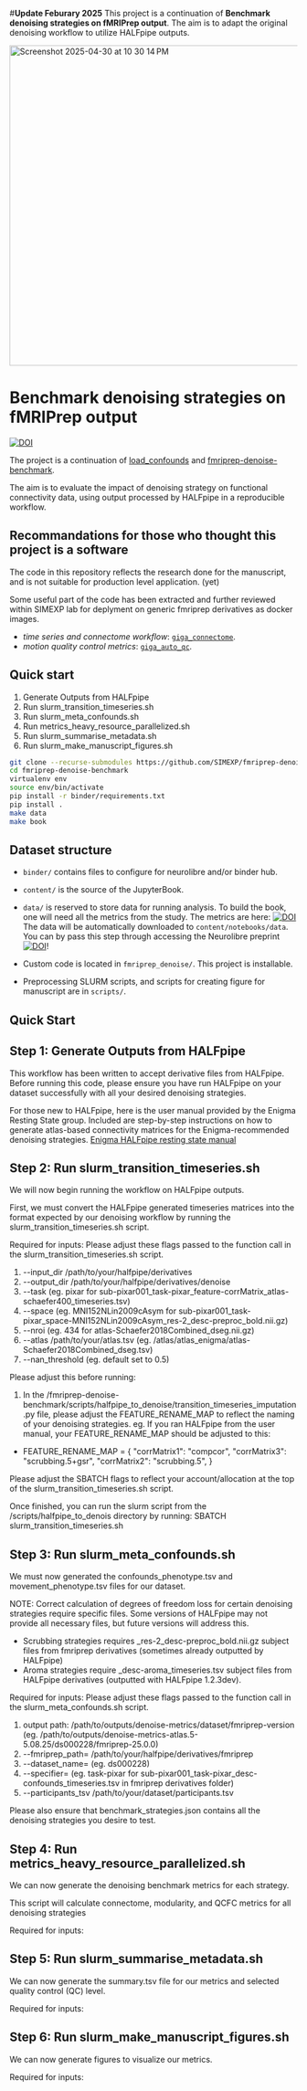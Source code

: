 #**Update Feburary 2025**
This project is a continuation of **Benchmark denoising strategies on fMRIPrep output**. 
The aim is to adapt the original denoising workflow to utilize HALFpipe outputs.

<img width="561" alt="Screenshot 2025-04-30 at 10 30 14 PM" src="https://github.com/user-attachments/assets/5a848bf7-c2ee-4395-ae5d-c13ef543c5e5" />



# Benchmark denoising strategies on fMRIPrep output

[![DOI](https://neurolibre.org/papers/10.55458/neurolibre.00012/status.svg)](https://doi.org/10.55458/neurolibre.00012)

The project is a continuation of [load_confounds](https://github.com/SIMEXP/load_confounds) and [fmriprep-denoise-benchmark](https://github.com/SIMEXP/fmriprep-denoise-benchmark).

The aim is to evaluate the impact of denoising strategy on functional connectivity data, using output processed by HALFpipe in a reproducible workflow.


## Recommandations for those who thought this project is a software

The code in this repository reflects the research done for the manuscript, and is not suitable for production level application. (yet)

Some useful part of the code has been extracted and further reviewed within SIMEXP lab for deplyment on generic fmriprep derivatives as docker images.

 - *time series and connectome workflow*: [`giga_connectome`](https://github.com/SIMEXP/giga_connectome).
 - *motion quality control metrics*: [`giga_auto_qc`](https://github.com/SIMEXP/giga_auto_qc).

## Quick start
1. Generate Outputs from HALFpipe
2. Run slurm_transition_timeseries.sh
3. Run slurm_meta_confounds.sh
4. Run metrics_heavy_resource_parallelized.sh
5. Run slurm_summarise_metadata.sh
6. Run slurm_make_manuscript_figures.sh

   
```bash
git clone --recurse-submodules https://github.com/SIMEXP/fmriprep-denoise-benchmark.git
cd fmriprep-denoise-benchmark
virtualenv env
source env/bin/activate
pip install -r binder/requirements.txt
pip install .
make data
make book
```

## Dataset structure

- `binder/` contains files to configure for neurolibre and/or binder hub.

- `content/` is the source of the JupyterBook.

- `data/` is reserved to store data for running analysis.
  To build the book, one will need all the metrics from the study.
  The metrics are here:
  [![DOI](https://zenodo.org/badge/DOI/10.5281/zenodo.7764979.svg)](https://doi.org/10.5281/zenodo.7764979)
  The data will be automatically downloaded to `content/notebooks/data`.
  You can by pass this step through accessing the Neurolibre preprint [![DOI](https://neurolibre.org/papers/10.55458/neurolibre.00012/status.svg)](https://doi.org/10.55458/neurolibre.00012)!

- Custom code is located in `fmriprep_denoise/`. This project is installable.

- Preprocessing SLURM scripts, and scripts for creating figure for manuscript are in `scripts/`.

## Quick Start
## Step 1: Generate Outputs from HALFpipe

This workflow has been written to accept derivative files from HALFpipe. Before running this code, please ensure you have run HALFpipe on your dataset successfully with all your desired denoising strategies. 

For those new to HALFpipe, here is the user manual provided by the Enigma Resting State group. Included are step-by-step instructions on how to generate atlas-based connectivity matrices for the Enigma-recommended denoising strategies. [Enigma HALFpipe resting state manual](https://docs.google.com/document/d/1yVVlco4DYr3PwF5L74A5bJB2ivTMwjOV/edit?usp=sharing&ouid=105893466143665916946&rtpof=true&sd=true)


## Step 2: Run slurm_transition_timeseries.sh

We will now begin running the workflow on HALFpipe outputs. 

First, we must convert the HALFpipe generated timeseries matrices into the format expected by our denoising workflow by running the slurm_transition_timeseries.sh script. 

Required for inputs: Please adjust these flags passed to the function call in the slurm_transition_timeseries.sh script. 
1. --input_dir  /path/to/your/halfpipe/derivatives
2. --output_dir /path/to/your/halfpipe/derivatives/denoise
3. --task <place name of your task here> (eg. pixar for sub-pixar001_task-pixar_feature-corrMatrix_atlas-schaefer400_timeseries.tsv)
4. --space <place name of your template space> (eg. MNI152NLin2009cAsym for sub-pixar001_task-pixar_space-MNI152NLin2009cAsym_res-2_desc-preproc_bold.nii.gz)
5. --nroi <place number of ROIs in your atlas> (eg. 434 for atlas-Schaefer2018Combined_dseg.nii.gz)
6. --atlas /path/to/your/atlas.tsv (eg. /atlas/atlas_enigma/atlas-Schaefer2018Combined_dseg.tsv)
7. --nan_threshold <place desired cut off threshold for excluding ROIs> (eg. default set to 0.5)

Please adjust this before running:
1. In the /fmriprep-denoise-benchmark/scripts/halfpipe_to_denoise/transition_timeseries_imputation.py file, please adjust the FEATURE_RENAME_MAP to reflect the naming of your denoising strategies.
eg. If you ran HALFpipe from the user manual, your FEATURE_RENAME_MAP should be adjusted to this:
- FEATURE_RENAME_MAP = {
    "corrMatrix1": "compcor",
    "corrMatrix3": "scrubbing.5+gsr",
    "corrMatrix2": "scrubbing.5",
}

Please adjust the SBATCH flags to reflect your account/allocation at the top of the slurm_transition_timeseries.sh script.

Once finished, you can run the slurm script from the /scripts/halfpipe_to_denois directory by running: SBATCH slurm_transition_timeseries.sh 


## Step 3: Run slurm_meta_confounds.sh

We must now generated the confounds_phenotype.tsv and movement_phenotype.tsv files for our dataset.

NOTE: Correct calculation of degrees of freedom loss for certain denoising strategies require specific files. Some versions of HALFpipe may not provide all necessary files, but future versions will address this.
- Scrubbing strategies requires _res-2_desc-preproc_bold.nii.gz subject files from fmriprep derivatives (sometimes already outputted by HALFpipe)
- Aroma strategies require _desc-aroma_timeseries.tsv subject files from HALFpipe derivatives (outputted with HALFpipe 1.2.3dev).

Required for inputs: Please adjust these flags passed to the function call in the slurm_meta_confounds.sh script.
1. output path: /path/to/outputs/denoise-metrics/dataset/fmriprep-version (eg. /path/to/outputs/denoise-metrics-atlas.5-5.08.25/ds000228/fmriprep-25.0.0)
2. --fmriprep_path= /path/to/your/halfpipe/derivatives/fmriprep 
3. --dataset_name=<place dataset name here> (eg. ds000228)
4. --specifier=<place specifier here> (eg. task-pixar for sub-pixar001_task-pixar_desc-confounds_timeseries.tsv in fmriprep derivatives folder)
5. --participants_tsv /path/to/your/dataset/participants.tsv

Please also ensure that benchmark_strategies.json contains all the denoising strategies you desire to test. 

## Step 4: Run metrics_heavy_resource_parallelized.sh

We can now generate the denoising benchmark metrics for each strategy. 

This script will calculate connectome, modularity, and QCFC metrics for all denoising strategies 

Required for inputs: 


## Step 5: Run slurm_summarise_metadata.sh

We can now generate the summary.tsv file for our metrics and selected quality control (QC) level.

Required for inputs:


## Step 6: Run slurm_make_manuscript_figures.sh

We can now generate figures to visualize our metrics. 

Required for inputs:



